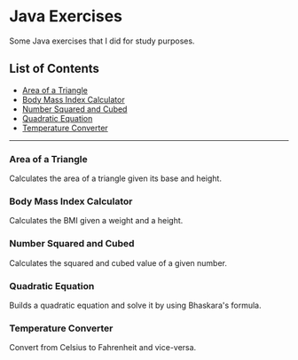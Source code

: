 # Java Exercises

Some Java exercises that I did for study purposes.

## List of Contents

- [Area of a Triangle](#area-of-a-triangle)
- [Body Mass Index Calculator](#body-mass-index-calculator)
- [Number Squared and Cubed](#number-squared-and-cubed)
- [Quadratic Equation](#quadratic-equation)
- [Temperature Converter](#temperature-converter)

---

### Area of a Triangle

Calculates the area of a triangle given its base and height.

### Body Mass Index Calculator

Calculates the BMI given a weight and a height.

### Number Squared and Cubed

Calculates the squared and cubed value of a given number.

### Quadratic Equation

Builds a quadratic equation and solve it by using Bhaskara's formula.

### Temperature Converter

Convert from Celsius to Fahrenheit and vice-versa.
